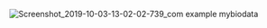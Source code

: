 
![Screenshot_2019-10-03-13-02-02-739_com example mybiodata](https://user-images.githubusercontent.com/44137070/66169652-54cb2780-e66b-11e9-99b3-45e455c48915.png)
